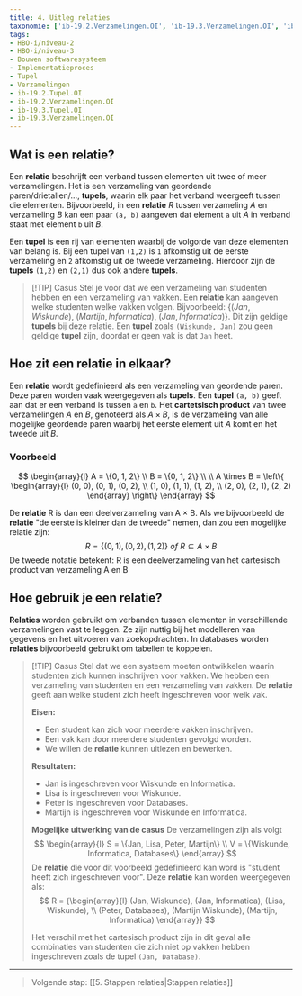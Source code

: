 ```yaml
---
title: 4. Uitleg relaties
taxonomie: ['ib-19.2.Verzamelingen.OI', 'ib-19.3.Verzamelingen.OI', 'ib-19.2.Tupel.OI', 'ib-19.3.Tupel.OI']
tags:
- HBO-i/niveau-2
- HBO-i/niveau-3
- Bouwen softwaresysteem
- Implementatieproces
- Tupel
- Verzamelingen
- ib-19.2.Tupel.OI
- ib-19.2.Verzamelingen.OI
- ib-19.3.Tupel.OI
- ib-19.3.Verzamelingen.OI
---
```


## Wat is een relatie?
Een **relatie** beschrijft een verband tussen elementen uit twee of meer verzamelingen. Het is een verzameling van geordende paren/drietallen/..., **tupels**, waarin elk paar het verband weergeeft tussen die elementen. Bijvoorbeeld, in een **relatie** $R$ tussen verzameling $A$ en verzameling $B$ kan een paar `(a, b)` aangeven dat element `a` uit $A$ in verband staat met element `b` uit $B$.

Een **tupel** is een rij van elementen waarbij de volgorde van deze elementen van belang is. Bij een tupel van `(1,2)` is `1` afkomstig uit de eerste verzameling en `2` afkomstig uit de tweede verzameling. Hierdoor zijn de **tupels** `(1,2)` en `(2,1)` dus ook andere **tupels**.


> [!TIP] Casus 
> Stel je voor dat we een verzameling van studenten hebben en een verzameling van vakken. Een **relatie** kan aangeven welke studenten welke vakken volgen. Bijvoorbeeld: $\{(Jan, Wiskunde), \ (Martijn, Informatica), \ (Jan, Informatica)\}$. Dit zijn geldige **tupels** bij deze relatie. Een **tupel** zoals `(Wiskunde, Jan)` zou geen geldige **tupel** zijn, doordat er geen vak is dat `Jan` heet. 

## Hoe zit een relatie in elkaar?
Een **relatie** wordt gedefinieerd als een verzameling van geordende paren. Deze paren worden vaak weergegeven als **tupels**. Een **tupel** `(a, b)` geeft aan dat er een verband is tussen `a` en `b`. Het **cartetsisch product** van twee verzamelingen $A$ en $B$, genoteerd als $A \times B$, is de verzameling van alle mogelijke geordende paren waarbij het eerste element uit $A$ komt en het tweede uit $B$.

### Voorbeeld
$$
\begin{array}{l}
A = \{0, 1, 2\} \\
B = \{0, 1, 2\} \\
\\
A \times B = \left\{ \begin{array}{l}
(0, 0), (0, 1), (0, 2), \\
(1, 0), (1, 1), (1, 2), \\
(2, 0), (2, 1), (2, 2)
\end{array} \right\}
\end{array}
$$

De **relatie** R is dan een deelverzameling van A × B. Als we bijvoorbeeld de **relatie** "de eerste is kleiner dan de tweede" nemen, dan zou een mogelijke relatie zijn: $$ R = \{(0,1), (0, 2), (1, 2)\} \ of \ R \subseteq A × B  $$
De tweede notatie betekent: R is een deelverzameling van het cartesisch product van verzameling A en B

## Hoe gebruik je een relatie?
**Relaties** worden gebruikt om verbanden tussen elementen in verschillende verzamelingen vast te leggen. Ze zijn nuttig bij het modelleren van gegevens en het uitvoeren van zoekopdrachten. In databases worden **relaties** bijvoorbeeld gebruikt om tabellen te koppelen.

> [!TIP] Casus 
> Stel dat we een systeem moeten ontwikkelen waarin studenten zich kunnen inschrijven voor vakken. We hebben een verzameling van studenten en een verzameling van vakken. De **relatie** geeft aan welke student zich heeft ingeschreven voor welk vak.
> 
> **Eisen:**
> - Een student kan zich voor meerdere vakken inschrijven.
> - Een vak kan door meerdere studenten gevolgd worden.
> - We willen de **relatie** kunnen uitlezen en bewerken.
> 
> **Resultaten:** 
> - Jan is ingeschreven voor Wiskunde en Informatica.
> - Lisa is ingeschreven voor Wiskunde.
> - Peter is ingeschreven voor Databases.
> - Martijn is ingeschreven voor Wiskunde en Informatica.
> 
> **Mogelijke uitwerking van de casus**
> De verzamelingen zijn als volgt
> $$
> \begin{array}{l}
>     S = \{Jan, Lisa, Peter, Martijn\} \\
>     V = \{Wiskunde, Informatica, Databases\}
> \end{array}
> $$
> De **relatie** die voor dit voorbeeld gedefinieerd kan word is "student heeft zich ingeschreven voor". Deze **relatie** kan worden weergegeven als:
> $$
> R = {\begin{array}{l}
> (Jan, Wiskunde), (Jan, Informatica), (Lisa, Wiskunde), \\
> (Peter, Databases), (Martijn Wiskunde), (Martijn, Informatica)
> \end{array}}
> $$
> 
> Het verschil met het cartesisch product zijn in dit geval alle combinaties van studenten die zich niet op vakken hebben ingeschreven zoals de tupel `(Jan, Database)`.

---

> Volgende stap: [[5. Stappen relaties|Stappen relaties]]
